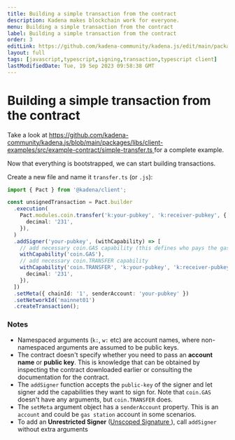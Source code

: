 ```yaml
---
title: Building a simple transaction from the contract
description: Kadena makes blockchain work for everyone.
menu: Building a simple transaction from the contract
label: Building a simple transaction from the contract
order: 3
editLink: https://github.com/kadena-community/kadena.js/edit/main/packages/libs/client/README.md
layout: full
tags: [javascript,typescript,signing,transaction,typescript client]
lastModifiedDate: Tue, 19 Sep 2023 09:58:38 GMT
---
```

# Building a simple transaction from the contract

Take a look at
[https://github.com/kadena-community/kadena.js/blob/main/packages/libs/client-examples/src/example-contract/simple-transfer.ts ](https://github.com/kadena-community/kadena.js/blob/main/packages/libs/client-examples/src/example-contract/simple-transfer.ts)
for a complete example.

Now that everything is bootstrapped, we can start building transactions.

Create a new file and name it `transfer.ts` (or `.js`):

```ts
import { Pact } from '@kadena/client';

const unsignedTransaction = Pact.builder
  .execution(
    Pact.modules.coin.transfer('k:your-pubkey', 'k:receiver-pubkey', {
      decimal: '231',
    }),
  )
  .addSigner('your-pubkey', (withCapability) => [
    // add necessary coin.GAS capability (this defines who pays the gas)
    withCapability('coin.GAS'),
    // add necessary coin.TRANSFER capability
    withCapability('coin.TRANSFER', 'k:your-pubkey', 'k:receiver-pubkey', {
      decimal: '231',
    }),
  ])
  .setMeta({ chainId: '1', senderAccount: 'your-pubkey' })
  .setNetworkId('mainnet01')
  .createTransaction();
```

### Notes

*   Namespaced arguments (`k:`, `w:` etc) are account names, where non-namespaced
    arguments are assumed to be public keys.
*   The contract doesn't specify whether you need to pass an **account name** or
    **public key**. This is knowledge that can be obtained by inspecting the
    contract downloaded earlier or consulting the documentation for the contract.
*   The `addSigner` function accepts the `public-key` of the signer and let signer
    add the capabilities they want to sign for. Note that `coin.GAS` doesn't have
    any arguments, but `coin.TRANSFER` does.
*   The `setMeta` argument object has a `senderAccount` property. This is an
    `account` and could be `gas station` account in some scenarios.
*   To add an **Unrestricted Signer** ([Unscoped Signature ](https://pact-language.readthedocs.io/en/stable/pact-reference.html?highlight=signer#signature-capabilities)), call `addSigner`
    without extra arguments
